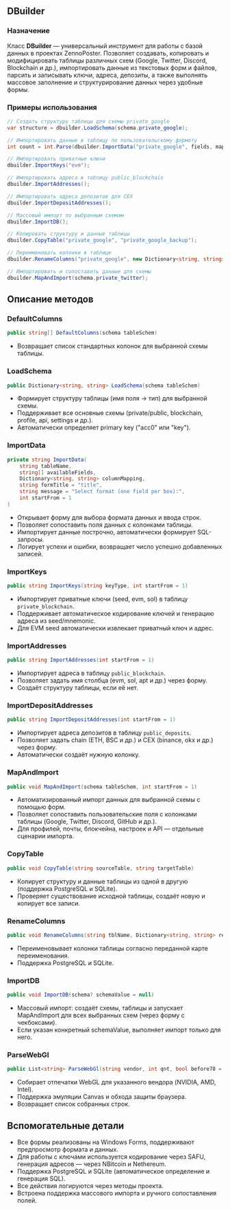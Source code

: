 

## DBuilder

### Назначение

Класс **DBuilder** — универсальный инструмент для работы с базой данных в проектах ZennoPoster. Позволяет создавать, копировать и модифицировать таблицы различных схем (Google, Twitter, Discord, Blockchain и др.), импортировать данные из текстовых форм и файлов, парсить и записывать ключи, адреса, депозиты, а также выполнять массовое заполнение и структурирование данных через удобные формы.

### Примеры использования

```csharp
// Создать структуру таблицы для схемы private_google
var structure = dbuilder.LoadSchema(schema.private_google);

// Импортировать данные в таблицу по пользовательскому формату
int count = int.Parse(dbuilder.ImportData("private_google", fields, mapping, "Импорт Google", "Выберите формат:"));

// Импортировать приватные ключи
dbuilder.ImportKeys("evm");

// Импортировать адреса в таблицу public_blockchain
dbuilder.ImportAddresses();

// Импортировать адреса депозитов для CEX
dbuilder.ImportDepositAddresses();

// Массовый импорт по выбранным схемам
dbuilder.ImportDB();

// Копировать структуру и данные таблицы
dbuilder.CopyTable("private_google", "private_google_backup");

// Переименовать колонки в таблице
dbuilder.RenameColumns("private_google", new Dictionary<string, string> { { "old", "new" } });

// Импортировать и сопоставить данные для схемы
dbuilder.MapAndImport(schema.private_twitter);
```


## Описание методов

### DefaultColumns

```csharp
public string[] DefaultColumns(schema tableSchem)
```

- Возвращает список стандартных колонок для выбранной схемы таблицы.


### LoadSchema

```csharp
public Dictionary<string, string> LoadSchema(schema tableSchem)
```

- Формирует структуру таблицы (имя поля → тип) для выбранной схемы.
- Поддерживает все основные схемы (private/public, blockchain, profile, api, settings и др.).
- Автоматически определяет primary key ("acc0" или "key").


### ImportData

```csharp
private string ImportData(
    string tableName,
    string[] availableFields,
    Dictionary<string, string> columnMapping,
    string formTitle = "title",
    string message = "Select format (one field per box):",
    int startFrom = 1
)
```

- Открывает форму для выбора формата данных и ввода строк.
- Позволяет сопоставить поля данных с колонками таблицы.
- Импортирует данные построчно, автоматически формирует SQL-запросы.
- Логирует успехи и ошибки, возвращает число успешно добавленных записей.


### ImportKeys

```csharp
public string ImportKeys(string keyType, int startFrom = 1)
```

- Импортирует приватные ключи (seed, evm, sol) в таблицу `private_blockchain`.
- Поддерживает автоматическое кодирование ключей и генерацию адреса из seed/mnemonic.
- Для EVM seed автоматически извлекает приватный ключ и адрес.


### ImportAddresses

```csharp
public string ImportAddresses(int startFrom = 1)
```

- Импортирует адреса в таблицу `public_blockchain`.
- Позволяет задать имя столбца (evm, sol, apt и др.) через форму.
- Создаёт структуру таблицы, если её нет.


### ImportDepositAddresses

```csharp
public string ImportDepositAddresses(int startFrom = 1)
```

- Импортирует адреса депозитов в таблицу `public_deposits`.
- Позволяет задать chain (ETH, BSC и др.) и CEX (binance, okx и др.) через форму.
- Автоматически создаёт нужную колонку.


### MapAndImport

```csharp
public void MapAndImport(schema tableSchem, int startFrom = 1)
```

- Автоматизированный импорт данных для выбранной схемы с помощью форм.
- Позволяет сопоставить пользовательские поля с колонками таблицы (Google, Twitter, Discord, GitHub и др.).
- Для профилей, почты, блокчейна, настроек и API — отдельные сценарии импорта.


### CopyTable

```csharp
public void CopyTable(string sourceTable, string targetTable)
```

- Копирует структуру и данные таблицы из одной в другую (поддержка PostgreSQL и SQLite).
- Проверяет существование исходной таблицы, создаёт новую и копирует все записи.


### RenameColumns

```csharp
public void RenameColumns(string tblName, Dictionary<string, string> renameMap)
```

- Переименовывает колонки таблицы согласно переданной карте переименования.
- Поддержка PostgreSQL и SQLite.


### ImportDB

```csharp
public void ImportDB(schema? schemaValue = null)
```

- Массовый импорт: создаёт схемы, таблицы и запускает MapAndImport для всех выбранных схем (через форму с чекбоксами).
- Если указан конкретный schemaValue, выполняет импорт только для него.


### ParseWebGl

```csharp
public List<string> ParseWebGl(string vendor, int qnt, bool before78 = false)
```

- Собирает отпечатки WebGL для указанного вендора (NVIDIA, AMD, Intel).
- Поддержка эмуляции Canvas и обхода защиты браузера.
- Возвращает список собранных строк.


## Вспомогательные детали

- Все формы реализованы на Windows Forms, поддерживают предпросмотр формата и данных.
- Для работы с ключами используется кодирование через SAFU, генерация адресов — через NBitcoin и Nethereum.
- Поддержка PostgreSQL и SQLite (автоматическое определение и генерация SQL).
- Все действия логируются через методы проекта.
- Встроена поддержка массового импорта и ручного сопоставления полей.

